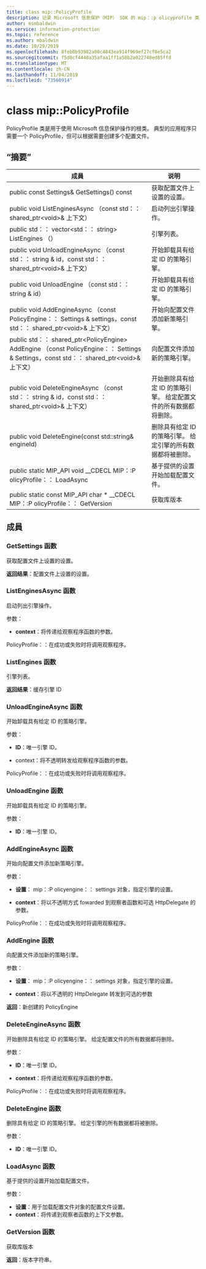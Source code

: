 ```yaml
---
title: class mip::PolicyProfile
description: 记录 Microsoft 信息保护（MIP） SDK 的 mip：:p olicyprofile 类。
author: msmbaldwin
ms.service: information-protection
ms.topic: reference
ms.author: mbaldwin
ms.date: 10/29/2019
ms.openlocfilehash: 8feb0b93982a00c4843ea914f969ef27cf8e5ca2
ms.sourcegitcommit: f5d8cf4440a35afaa1ff1a58b2a022740ed85ffd
ms.translationtype: MT
ms.contentlocale: zh-CN
ms.lasthandoff: 11/04/2019
ms.locfileid: "73560914"
---
```

# <a name="class-mippolicyprofile"></a>class mip::PolicyProfile 
PolicyProfile 类是用于使用 Microsoft 信息保护操作的根类。 典型的应用程序只需要一个 PolicyProfile，但可以根据需要创建多个配置文件。
  
## <a name="summary"></a>“摘要”
 成員                        | 说明                                
--------------------------------|---------------------------------------------
public const Settings& GetSettings() const  |  获取配置文件上设置的设置。
public void ListEnginesAsync （const std：： shared_ptr\<void\>& 上下文）  |  启动列出引擎操作。
public std：： vector\<std：： string\> ListEngines （）  |  引擎列表。
public void UnloadEngineAsync （const std：： string & id，const std：： shared_ptr\<void\>& 上下文）  |  开始卸载具有给定 ID 的策略引擎。
public void UnloadEngine （const std：： string & id）  |  开始卸载具有给定 ID 的策略引擎。
public void AddEngineAsync （const PolicyEngine：： Settings & settings，const std：： shared_ptr\<void\>& 上下文）  |  开始向配置文件添加新策略引擎。
public std：： shared_ptr\<PolicyEngine\> AddEngine （const PolicyEngine：： Settings & Settings，const std：： shared_ptr\<void\>& 上下文）  |  向配置文件添加新的策略引擎。
public void DeleteEngineAsync （const std：： string & id，const std：： shared_ptr\<void\>& 上下文）  |  开始删除具有给定 ID 的策略引擎。 给定配置文件的所有数据都将删除。
public void DeleteEngine(const std::string& engineId)  |  删除具有给定 ID 的策略引擎。 给定引擎的所有数据都将被删除。
public static MIP_API void __CDECL MIP：:P olicyProfile：： LoadAsync | 基于提供的设置开始加载配置文件。
public static const MIP_API char * __CDECL MIP：:P olicyProfile：： GetVersion | 获取库版本

## <a name="members"></a>成員
  
### <a name="getsettings-function"></a>GetSettings 函数
获取配置文件上设置的设置。

  
**返回结果**：配置文件上设置的设置。
  
### <a name="listenginesasync-function"></a>ListEnginesAsync 函数
启动列出引擎操作。

参数：  
* **context**：将传递给观察程序函数的参数。 


PolicyProfile：：在成功或失败时将调用观察程序。
  
### <a name="listengines-function"></a>ListEngines 函数
引擎列表。

  
**返回结果**：缓存引擎 ID
  
### <a name="unloadengineasync-function"></a>UnloadEngineAsync 函数
开始卸载具有给定 ID 的策略引擎。

参数：  
* **ID**：唯一引擎 ID。 


* context：将不透明转发给观察程序函数的参数。 


PolicyProfile：：在成功或失败时将调用观察程序。
  
### <a name="unloadengine-function"></a>UnloadEngine 函数
开始卸载具有给定 ID 的策略引擎。

参数：  
* **ID**：唯一引擎 ID。


  
### <a name="addengineasync-function"></a>AddEngineAsync 函数
开始向配置文件添加新策略引擎。

参数：  
* **设置**： mip：:P olicyengine：： settings 对象，指定引擎的设置。 


* **context**：将以不透明方式 fowarded 到观察者函数和可选 HttpDelegate 的参数。 


PolicyProfile：：在成功或失败时将调用观察程序。
  
### <a name="addengine-function"></a>AddEngine 函数
向配置文件添加新的策略引擎。

参数：  
* **设置**： mip：:P olicyengine：： settings 对象，指定引擎的设置。 


* **context**：将以不透明的 HttpDelegate 转发到可选的参数



  
**返回**：新创建的 PolicyEngine
  
### <a name="deleteengineasync-function"></a>DeleteEngineAsync 函数
开始删除具有给定 ID 的策略引擎。 给定配置文件的所有数据都将删除。

参数：  
* **ID**：唯一引擎 ID。 


* **context**：将传递给观察程序函数的参数。 


PolicyProfile：：在成功或失败时将调用观察程序。
  
### <a name="deleteengine-function"></a>DeleteEngine 函数
删除具有给定 ID 的策略引擎。 给定引擎的所有数据都将被删除。

参数：  
* **ID**：唯一引擎 ID。

### <a name="loadasync-function"></a>LoadAsync 函数
基于提供的设置开始加载配置文件。

参数：  
* **设置**：用于加载配置文件对象的配置文件设置。 </para>
* **context**：将传递到观察者函数的上下文参数。

### <a name="getversion-function"></a>GetVersion 函数
获取库版本

**返回**：版本字符串。